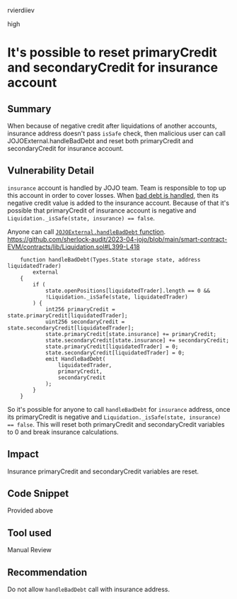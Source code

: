 rvierdiiev

high

# It's possible to reset primaryCredit and secondaryCredit for insurance account

## Summary
When because of negative credit after liquidations of another accounts, insurance address doesn't pass `isSafe` check, then malicious user can call JOJOExternal.handleBadDebt and reset both primaryCredit and secondaryCredit for insurance account.
## Vulnerability Detail
`insurance` account is handled by JOJO team. Team is responsible to top up this account in order to cover losses. When [bad debt is handled](https://github.com/sherlock-audit/2023-04-jojo/blob/main/smart-contract-EVM/contracts/impl/Perpetual.sol#L165), then its negative credit value is added to the insurance account. Because of that it's possible that primaryCredit of insurance account is negative and `Liquidation._isSafe(state, insurance) == false`.

Anyone can call [`JOJOExternal.handleBadDebt` function](https://github.com/sherlock-audit/2023-04-jojo/blob/main/smart-contract-EVM/contracts/impl/JOJOExternal.sol#L56-L58).
https://github.com/sherlock-audit/2023-04-jojo/blob/main/smart-contract-EVM/contracts/lib/Liquidation.sol#L399-L418
```solidity
    function handleBadDebt(Types.State storage state, address liquidatedTrader)
        external
    {
        if (
            state.openPositions[liquidatedTrader].length == 0 &&
            !Liquidation._isSafe(state, liquidatedTrader)
        ) {
            int256 primaryCredit = state.primaryCredit[liquidatedTrader];
            uint256 secondaryCredit = state.secondaryCredit[liquidatedTrader];
            state.primaryCredit[state.insurance] += primaryCredit;
            state.secondaryCredit[state.insurance] += secondaryCredit;
            state.primaryCredit[liquidatedTrader] = 0;
            state.secondaryCredit[liquidatedTrader] = 0;
            emit HandleBadDebt(
                liquidatedTrader,
                primaryCredit,
                secondaryCredit
            );
        }
    }
```
So it's possible for anyone to call `handleBadDebt` for `insurance` address, once its primaryCredit is negative and `Liquidation._isSafe(state, insurance) == false`. This will reset both primaryCredit and secondaryCredit variables to 0 and break insurance calculations.
## Impact
Insurance primaryCredit and secondaryCredit variables are reset.
## Code Snippet
Provided above
## Tool used

Manual Review

## Recommendation
Do not allow `handleBadDebt` call with insurance address.